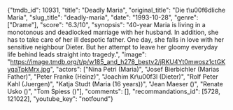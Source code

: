 {"tmdb_id": 10931, "title": "Deadly Maria", "original_title": "Die t\u00f6dliche Maria", "slug_title": "deadly-maria", "date": "1993-10-28", "genre": ["Drame"], "score": "6.3/10", "synopsis": "40-year Maria is living in a monotonous and deadlocked marriage with her husband. In addition, she has to take care of her ill despotic father. One day, she falls in love with her sensitive neighbour Dieter. But her attempt to leave her gloomy everyday life behind leads straight into tragedy.", "image": "https://image.tmdb.org/t/p/w185_and_h278_bestv2/jRKU4Yt0mwosz1ctGKyqaTpkMrx.jpg", "actors": ["Nina Petri (Maria)", "Josef Bierbichler (Marias Father)", "Peter Franke (Heinz)", "Joachim Kr\u00f3l (Dieter)", "Rolf Peter Kahl (Juergen)", "Katja Studt (Maria (16 years))", "Jean Maeser ()", "Renate Usko ()", "Tom Spiess ()"], "comments": [], "recommandations_id": [5728, 121022], "youtube_key": "notfound"}